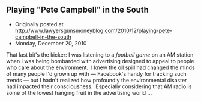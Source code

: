 ## Playing "Pete Campbell" in the South

 * Originally posted at http://www.lawyersgunsmoneyblog.com/2010/12/playing-pete-campbell-in-the-south
 * Monday, December 20, 2010

That last bit's the kicker: I was listening to a _football game_ on an AM station when I was being bombarded with advertising designed to appeal to people who care about the environment.  I knew the oil spill had changed the minds of many people I'd grown up with — Facebook's handy for tracking such trends — but I hadn't realized how profoundly the environmental disaster had impacted their consciousness.  Especially considering that AM radio is some of the lowest hanging fruit in the advertising world ...